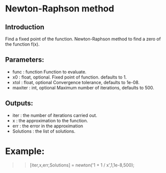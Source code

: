 # Newton-Raphson method
## Introduction
Find a fixed point of the function.
Newton-Raphson method to find a zero of the function f(x).
## Parameters:
* func : function
    Function to evaluate.
* x0 : float, optional.
    Fixed point of function. defaults to 1.
* xtol : float, optional
    Convergence tolerance, defaults to 1e-08.
* maxiter : int, optional
    Maximum number of iterations, defaults to 500.

## Outputs:
* iter : the number of iterations carried out.
* x : the approximation to the function.
* err : the error in the approximation
* Solutions : the list of solutions.

# Example:
>> [iter,x,err,Solutions] = newton('1 + 1 / x',1,1e-8,500);

